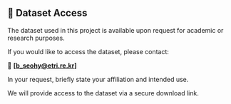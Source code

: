 ## 📂 Dataset Access

The dataset used in this project is available upon request for academic or research purposes.

If you would like to access the dataset, please contact:

📧 **[b_seohy@etri.re.kr]**

In your request, briefly state your affiliation and intended use.

We will provide access to the dataset via a secure download link.
